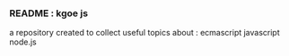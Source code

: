 ### README : kgoe js
a repository created to collect useful topics about : 
ecmascript
javascript
node.js